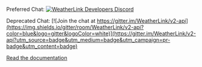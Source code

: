 Preferred Chat: [![WeatherLink Developers Discord](https://img.shields.io/discord/882722161641554021?color=blue&label=WeatherLink%20Developers&logo=discord&logoColor=white)](https://discord.gg/WCEdd2S4Ve)

Deprecated Chat: [![Join the chat at https://gitter.im/WeatherLink/v2-api](https://img.shields.io/gitter/room/WeatherLink/v2-api?color=blue&logo=gitter&logoColor=white)](https://gitter.im/WeatherLink/v2-api?utm_source=badge&utm_medium=badge&utm_campaign=pr-badge&utm_content=badge)

[Read the documentation](https://weatherlink.github.io/v2-api/)

